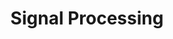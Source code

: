 ﻿---
layout: posts_by_category
categories: signal_processing
title: Signal Processing
permalink: /category/signal_processing
---
